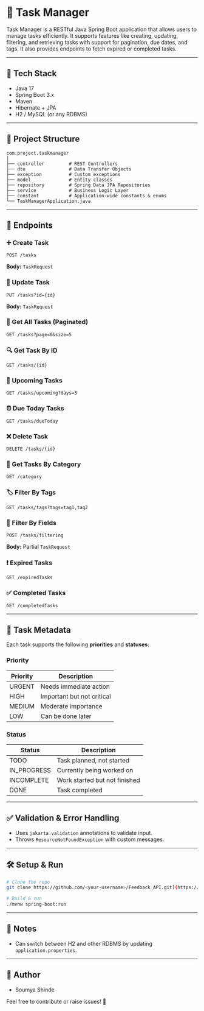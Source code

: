 # 📝 Task Manager

Task Manager is a RESTful Java Spring Boot application that allows users to manage tasks efficiently. It supports features like creating, updating, filtering, and retrieving tasks with support for pagination, due dates, and tags. It also provides endpoints to fetch expired or completed tasks.

---

## 🚀 Tech Stack

* Java 17
* Spring Boot 3.x
* Maven
* Hibernate + JPA
* H2 / MySQL (or any RDBMS)

---

## 📂 Project Structure

```
com.project.taskmanager
│
├── controller         # REST Controllers
├── dto                # Data Transfer Objects
├── exception          # Custom exceptions
├── model              # Entity classes
├── repository         # Spring Data JPA Repositories
├── service            # Business Logic Layer
├── constant           # Application-wide constants & enums
└── TaskManagerApplication.java
```

---

## 🔧 Endpoints

### ➕ Create Task

```
POST /tasks
```

**Body:** `TaskRequest`

### 🔁 Update Task

```
PUT /tasks?id={id}
```

**Body:** `TaskRequest`

### 📄 Get All Tasks (Paginated)

```
GET /tasks?page=0&size=5
```

### 🔍 Get Task By ID

```
GET /tasks/{id}
```

### 📅 Upcoming Tasks

```
GET /tasks/upcoming?days=3
```

### ⏰ Due Today Tasks

```
GET /tasks/dueToday
```

### ❌ Delete Task

```
DELETE /tasks/{id}
```

### 🧮 Get Tasks By Category

```
GET /category
```

### 🏷️ Filter By Tags

```
GET /tasks/tags?tags=tag1,tag2
```

### 🧪 Filter By Fields

```
POST /tasks/filtering
```

**Body:** Partial `TaskRequest`

### ❗ Expired Tasks

```
GET /expiredTasks
```

### ✅ Completed Tasks

```
GET /completedTasks
```

---

## 🎯 Task Metadata

Each task supports the following **priorities** and **statuses**:

### Priority

| Priority | Description                |
| -------- | -------------------------- |
| URGENT   | Needs immediate action     |
| HIGH     | Important but not critical |
| MEDIUM   | Moderate importance        |
| LOW      | Can be done later          |

### Status

| Status       | Description                   |
| ------------ | ----------------------------- |
| TODO         | Task planned, not started     |
| IN\_PROGRESS | Currently being worked on     |
| INCOMPLETE   | Work started but not finished |
| DONE         | Task completed                |

---

## ✅ Validation & Error Handling

* Uses `jakarta.validation` annotations to validate input.
* Throws `ResourceNotFoundException` with custom messages.

---

## 🛠️ Setup & Run

```bash
# Clone the repo
git clone https://github.com/<your-username>/Feedback_API.git](https://github.com/SoumyaShinde/taskManager.git

# Build & run
./mvnw spring-boot:run
```

---

## 📌 Notes

* Can switch between H2 and other RDBMS by updating `application.properties`.

---

## 👤 Author

* Soumya Shinde

Feel free to contribute or raise issues! 🚀
